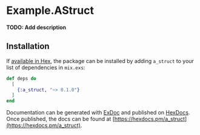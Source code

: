 # Example.AStruct

**TODO: Add description**

## Installation

If [available in Hex](https://hex.pm/docs/publish), the package can be installed
by adding `a_struct` to your list of dependencies in `mix.exs`:

```elixir
def deps do
  [
    {:a_struct, "~> 0.1.0"}
  ]
end
```

Documentation can be generated with [ExDoc](https://github.com/elixir-lang/ex_doc)
and published on [HexDocs](https://hexdocs.pm). Once published, the docs can
be found at [https://hexdocs.pm/a_struct](https://hexdocs.pm/a_struct).

